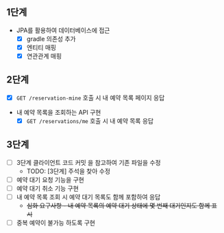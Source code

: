 ## 1단계

- JPA를 활용하여 데이터베이스에 접근
    - [x] gradle 의존성 추가
    - [x] 엔티티 매핑
    - [x] 연관관계 매핑

## 2단계

- [x] `GET /reservation-mine` 호출 시 내 예약 목록 페이지 응답
- 내 예약 목록을 조회하는 API 구현
    - [x] `GET /reservations/me` 호출 시 내 예약 목록 응답  

## 3단계

- [ ] 3단계 클라이언트 코드 커밋 을 참고하여 기존 파일을 수정
  - TODO: [3단계] 주석을 찾아 수정
- [ ] 예약 대기 요청 기능을 구현
- [ ] 예약 대기 취소 기능 구현 
- [ ] 내 예약 목록 조회 시 예약 대기 목록도 함께 포함하여 응답
  - ~~심화 요구사항 - 내 예약 목록의 예약 대기 상태에 몇 번째 대기인지도 함께 표시~~
- [ ] 중복 예약이 불가능 하도록 구현
